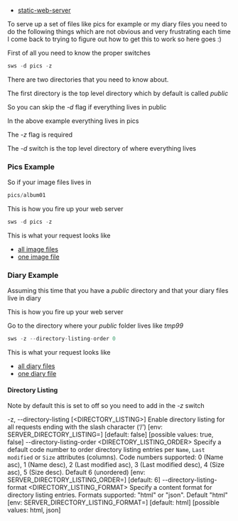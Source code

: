 
- [static-web-server](https://github.com/static-web-server/static-web-server)

To serve up a set of files like pics for example or my diary files
you need to do the following things which are not obvious and very
frustrating each time I come back to trying to figure out how to
get this to work so here goes :)

First of all you need to know the proper switches

```rust
sws -d pics -z
```

There are two directories that you need to know about.

The first directory is the top level directory which by default
is called *public*

So you can skip the *-d* flag if everything lives in public

In the above example everything lives in pics

The *-z* flag is required

The *-d* switch is the top level directory of where everything lives

### Pics Example

So if your image files lives in

```rust
pics/album01
```

This is how you fire up your web server

```rust
sws -d pics -z
```

This is what your request looks like

- [all image files](http://localhost:3000/album01/)
- [one image file](http://localhost:3000/album01/IMG_3300.jpeg)

### Diary Example

Assuming this time that you have a *public* directory and that
your diary files live in diary

This is how you fire up your web server

Go to the directory where your *public* folder lives like *tmp99*

```rust
sws -z --directory-listing-order 0
```

This is what your request looks like

- [all diary files](http://localhost:3000/diary/)
- [one diary file](http://localhost:3000/diary/c24jsi.html)

#### Directory Listing

Note by default this is set to off so you need to add in the *-z* switch

-z, --directory-listing [<DIRECTORY_LISTING>]
          Enable directory listing for all requests ending with the slash character (‘/’) [env: SERVER_DIRECTORY_LISTING=] [default: false] [possible values: true, false]
      --directory-listing-order <DIRECTORY_LISTING_ORDER>
          Specify a default code number to order directory listing entries per `Name`, `Last modified` or `Size` attributes (columns). Code numbers supported: 0 (Name asc), 1 (Name desc), 2 (Last modified asc), 3 (Last modified desc), 4 (Size asc), 5 (Size desc). Default 6 (unordered) [env: SERVER_DIRECTORY_LISTING_ORDER=] [default: 6]
      --directory-listing-format <DIRECTORY_LISTING_FORMAT>
          Specify a content format for directory listing entries. Formats supported: "html" or "json". Default "html" [env: SERVER_DIRECTORY_LISTING_FORMAT=] [default: html] [possible values: html, json]

